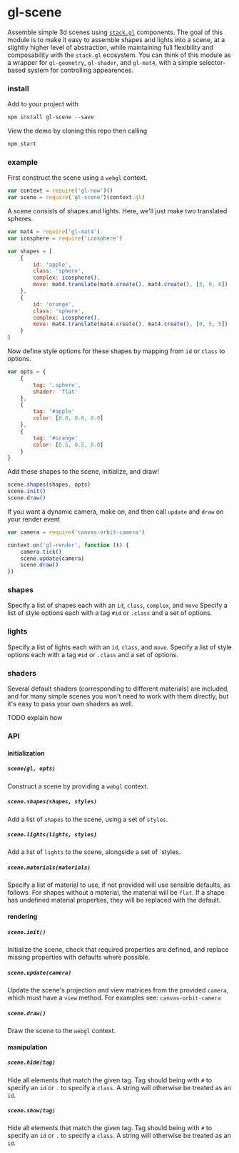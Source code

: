 # gl-scene

Assemble simple 3d scenes using [`stack.gl`](http://stack.gl) components. The goal of this module is to make it easy to assemble shapes and lights into a scene, at a slightly higher level of abstraction, while maintaining full flexibility and composability with the `stack.gl` ecosystem. You can think of this module as a wrapper for `gl-geometry`, `gl-shader`, and `gl-mat4`, with a simple selector-based system for controlling appearences.

### install

Add to your project with

```javascript
npm install gl-scene --save
```

View the demo by cloning this repo then calling

```javascript
npm start
```

### example

First construct the scene using a `webgl` context.

```javascript
var context = require('gl-now')()
var scene = require('gl-scene')(context.gl)
```

A scene consists of shapes and lights. Here, we'll just make two translated spheres.

```javascript
var mat4 = require('gl-mat4')
var icosphere = require('icosphere')

var shapes = [
	{
		id: 'apple',
		class: 'sphere',
		complex: icosphere(),
		move: mat4.translate(mat4.create(), mat4.create(), [5, 0, 0])
	},
	{
		id: 'orange',
		class: 'sphere',
		complex: icosphere(),
		move: mat4.translate(mat4.create(), mat4.create(), [0, 5, 5])
	}
]
```

Now define style options for these shapes by mapping from `id` or `class` to options.

```javascript
var opts = {
	{
		tag: '.sphere',
		shader: 'flat'
	},
	{
		tag: '#apple'
		color: [0.0, 0.6, 0.0]
	},
	{
		tag: '#orange'
		color: [0.5, 0.5, 0.0]
	}
}
```

Add these shapes to the scene, initialize, and draw!

```javascript
scene.shapes(shapes, opts)
scene.init()
scene.draw()
```

If you want a dynamic camera, make on, and then call `update` and `draw` on your render event

```javascript
var camera = require('canvas-orbit-camera')

context.on('gl-render', function (t) {
	camera.tick()
	scene.update(camera)
	scene.draw()	
})
```

### shapes

Specify a list of shapes each with an `id`, `class`, `complex`, and `move`
Specify a list of style options each with a tag `#id` or `.class` and a set of options.

### lights

Specify a list of lights each with an `id`, `class`, and `move`.
Specify a list of style options each with a tag `#id` or `.class` and a set of options.

### shaders

Several default shaders (corresponding to different materials) are included, and for many simple scenes you won't need to work with them directly, but it's easy to pass your own shaders as well.

TODO explain how

### API

#### initialization

##### `scene(gl, opts)`

Construct a scene by providing a `webgl` context.

##### `scene.shapes(shapes, styles)`

Add a list of `shapes` to the scene, using a set of `styles`.

##### `scene.lights(lights, styles)`

Add a list of `lights` to the scene, alongside a set of `styles.

##### `scene.materials(materials)`

Specify a list of material to use, if not provided will use sensible defaults, as follows. For shapes without a material, the material will be `flat`. If a shape has undefined material properties, they will be replaced with the default.

#### rendering

##### `scene.init()`

Initialize the scene, check that required properties are defined, and replace missing properties with defaults where possible.

##### `scene.update(camera)`

Update the scene's projection and view matrices from the provided `camera`, which must have a `view` method. For examples see: `canvas-orbit-camera`

##### `scene.draw()`

Draw the scene to the `webgl` context.

#### manipulation

##### `scene.hide(tag)`

Hide all elements that match the given tag. Tag should being with `#` to specify an `id` or `.` to specify a `class`. A string will otherwise be treated as an `id`.

##### `scene.show(tag)`

Hide all elements that match the given tag. Tag should being with `#` to specify an `id` or `.` to specify a `class`. A string will otherwise be treated as an `id`.
